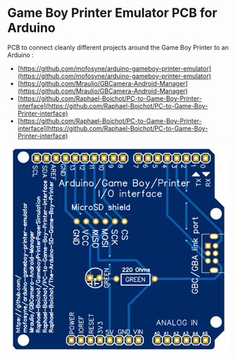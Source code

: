 # Game Boy Printer Emulator PCB for Arduino
PCB to connect cleanly different projects around the Game Boy Printer to an Arduino : 
- [https://github.com/mofosyne/arduino-gameboy-printer-emulator](https://github.com/mofosyne/arduino-gameboy-printer-emulator)
- [https://github.com/Mraulio/GBCamera-Android-Manager](https://github.com/Mraulio/GBCamera-Android-Manager)
- [https://github.com/Raphael-Boichot/PC-to-Game-Boy-Printer-interface](https://github.com/Raphael-Boichot/PC-to-Game-Boy-Printer-interface)
- [https://github.com/Raphael-Boichot/PC-to-Game-Boy-Printer-interface](https://github.com/Raphael-Boichot/PC-to-Game-Boy-Printer-interface)

![](PCB/PCB.png)
